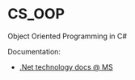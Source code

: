 # CS_OOP
Object Oriented Programming in C#

Documentation:
* [.Net technology docs @ MS](https://docs.microsoft.com/pl-pl/dotnet/)
